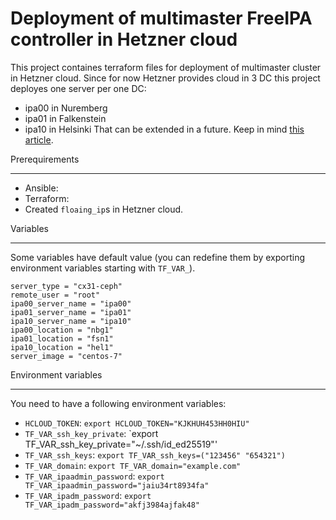Deployment of multimaster FreeIPA controller in Hetzner cloud
=============================================================

This project containes terraform files for deployment of multimaster cluster in Hetzner cloud.
Since for now Hetzner provides cloud in 3 DC this project deployes one server per one DC:
* ipa00 in Nuremberg
* ipa01 in Falkenstein
* ipa10 in Helsinki
That can be extended in a future. Keep in mind [this article](https://www.freeipa.org/page/Deployment_Recommendations#Number_of_servers).

Prerequirements
_______________
* Ansible:
* Terraform:
* Created `floaing_ip`s in Hetzner cloud.

Variables
_________
Some variables have default value (you can redefine them by exporting environment variables starting with `TF_VAR_`).
```
server_type = "cx31-ceph"
remote_user = "root"
ipa00_server_name = "ipa00"
ipa01_server_name = "ipa01"
ipa10_server_name = "ipa10"
ipa00_location = "nbg1"
ipa01_location = "fsn1"
ipa10_location = "hel1"
server_image = "centos-7"
```

Environment variables
_____________________
You need to have a following environment variables:
* `HCLOUD_TOKEN`:
`export HCLOUD_TOKEN="KJKHUH453HH0HIU"`
* `TF_VAR_ssh_key_private`:
`export TF_VAR_ssh_key_private="~/.ssh/id_ed25519"'
* `TF_VAR_ssh_keys`:
`export TF_VAR_ssh_keys=("123456" "654321")`
* `TF_VAR_domain`:
`export TF_VAR_domain="example.com"`
* `TF_VAR_ipaadmin_password`:
`export TF_VAR_ipaadmin_password="jaiu34rt8934fa"`
* `TF_VAR_ipadm_password`:
`export TF_VAR_ipadm_password="akfj3984ajfak48"`
